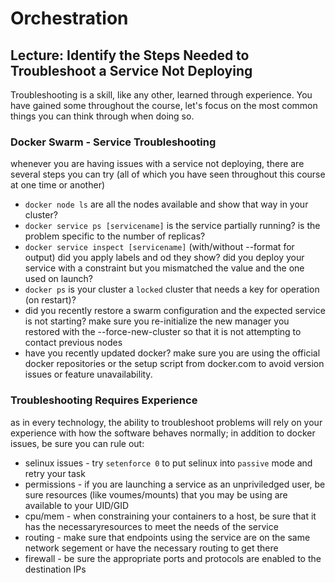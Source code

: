 # Orchestration

## Lecture: Identify the Steps Needed to Troubleshoot a Service Not Deploying

Troubleshooting is a skill, like any other, learned through experience. You have gained some throughout the course, let's focus on the most common things you can think through when doing so.

### Docker Swarm - Service Troubleshooting

whenever you are having issues with a service not deploying, there are
several steps you can try (all of which you have seen throughout this course at one time or another)
* `docker node ls` are all the nodes available and show that way in your cluster?
* `docker service ps [servicename]` is the service partially running? is the problem specific to the number of replicas?
* `docker service inspect [servicename]` (with/without --format for output) did you apply labels and od they show? did you deploy your service with a constraint but you mismatched the value and the one used on launch?
* `docker ps` is your cluster a `locked` cluster that needs a key for operation (on restart)?
* did you recently restore a swarm configuration and the expected service is not starting? make sure you re-initialize the new manager you restored with the --force-new-cluster so that it is not attempting to contact previous nodes
* have you recently updated docker? make sure you are using the official docker repositories or the setup script from docker.com to avoid version issues or feature unavailability.

### Troubleshooting Requires Experience

as in every technology, the ability to troubleshoot problems will rely on your experience with how the software behaves normally; in addition to docker issues, be sure you can rule out:

* selinux issues - try `setenforce 0` to put selinux into `passive` mode and retry your task
* permissions - if you are launching a service as an unpriviledged user, be sure resources (like voumes/mounts) that you may be using are available to your UID/GID
* cpu/mem - when constraining your containers to a host, be sure that it has the necessaryresources to meet the needs of the service
* routing - make sure that endpoints using the service are on the same network segement or have the necessary routing to get there
* firewall - be sure the appropriate ports and protocols are enabled to the destination IPs